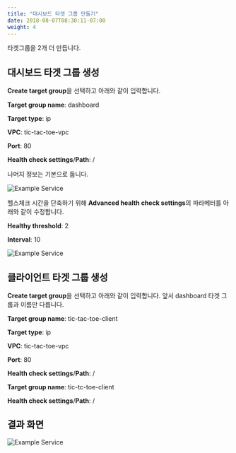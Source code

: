```yaml
---
title: "대시보드 타겟 그룹 만들기"
date: 2018-08-07T08:30:11-07:00
weight: 4
---
```


타겟그룹을 2개 더 만듭니다.

## 대시보드 타겟 그룹 생성

**Create target group**을 선택하고 아래와 같이 입력합니다.

**Target group name**: dashboard

**Target type**: ip

**VPC**: tic-tac-toe-vpc

**Port**: 80

**Health check settings**/**Path**: /

나머지 정보는 기본으로 둡니다.

![Example Service](/images/tic-tac-toe/target_group-dashboard-1.png)

헬스체크 시간을 단축하기 위해 **Advanced health check settings**의 파라메터를 아래와 같이 수정합니다.

**Healthy threshold**: 2

**Interval**: 10

![Example Service](/images/tic-tac-toe/target_group-2.png)

## 클라이언트 타겟 그룹 생성
 
**Create target group**을 선택하고 아래와 같이 입력합니다. 앞서 dashboard 타겟 그룹과 이름만 다릅니다.

**Target group name**: tic-tac-toe-client

**Target type**: ip

**VPC**: tic-tac-toe-vpc

**Port**: 80

**Health check settings**/**Path**: /

**Target group name**: tic-tc-toe-client

**Health check settings**/**Path**: /

## 결과 화면

![Example Service](/images/tic-tac-toe/target_group-3.png)